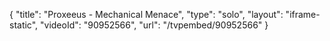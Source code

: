{
    "title": "Proxeeus - Mechanical Menace",
    "type": "solo",
    "layout": "iframe-static",
    "videoId": "90952566",
    "url": "\/tvpembed\/90952566"
}